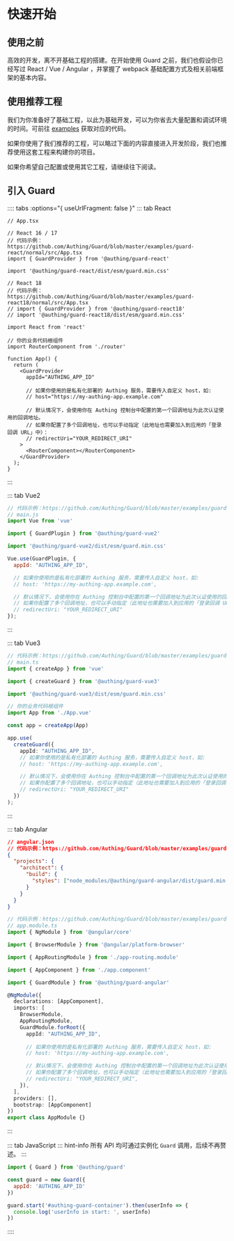 # 快速开始

## 使用之前

高效的开发，离不开基础工程的搭建。在开始使用 Guard 之前，我们也假设你已经写过 React / Vue / Angular ，并掌握了 webpack 基础配置方式及相关前端框架的基本内容。

## 使用推荐工程

我们为你准备好了基础工程，以此为基础开发，可以为你省去大量配置和调试环境的时间。可前往 [examples](https://github.com/Authing/Guard/tree/master/examples) 获取对应的代码。

如果你使用了我们推荐的工程，可以略过下面的内容直接进入开发阶段，我们也推荐使用这套工程来构建你的项目。

如果你希望自己配置或使用其它工程，请继续往下阅读。

## 引入 Guard

:::: tabs :options="{ useUrlFragment: false }"
::: tab React
```tsx
// App.tsx

// React 16 / 17
// 代码示例：https://github.com/Authing/Guard/blob/master/examples/guard-react/normal/src/App.tsx
import { GuardProvider } from '@authing/guard-react'

import '@authing/guard-react/dist/esm/guard.min.css'

// React 18
// 代码示例：https://github.com/Authing/Guard/blob/master/examples/guard-react18/normal/src/App.tsx
// import { GuardProvider } from '@authing/guard-react18'
// import '@authing/guard-react18/dist/esm/guard.min.css'

import React from 'react'

// 你的业务代码根组件
import RouterComponent from './router'

function App() {
  return (
    <GuardProvider
      appId="AUTHING_APP_ID"
      
      // 如果你使用的是私有化部署的 Authing 服务，需要传入自定义 host，如:
      // host="https://my-authing-app.example.com"

      // 默认情况下，会使用你在 Authing 控制台中配置的第一个回调地址为此次认证使用的回调地址。
      // 如果你配置了多个回调地址，也可以手动指定（此地址也需要加入到应用的「登录回调 URL」中）：
      // redirectUri="YOUR_REDIRECT_URI"
    >
      <RouterComponent></RouterComponent>
    </GuardProvider>
  );
}
```
:::

::: tab Vue2
```javascript
// 代码示例：https://github.com/Authing/Guard/blob/master/examples/guard-vue2/normal/src/main.js
// main.js
import Vue from 'vue'

import { GuardPlugin } from '@authing/guard-vue2'

import '@authing/guard-vue2/dist/esm/guard.min.css'

Vue.use(GuardPlugin, {
  appId: "AUTHING_APP_ID",

  // 如果你使用的是私有化部署的 Authing 服务，需要传入自定义 host，如:
  // host: 'https://my-authing-app.example.com',

  // 默认情况下，会使用你在 Authing 控制台中配置的第一个回调地址为此次认证使用的回调地址。
  // 如果你配置了多个回调地址，也可以手动指定（此地址也需要加入到应用的「登录回调 URL」中）：
  // redirectUri: "YOUR_REDIRECT_URI"
});
```
:::

::: tab Vue3
```typescript
// 代码示例：https://github.com/Authing/Guard/blob/master/examples/guard-vue3/normal/src/main.ts
// main.ts
import { createApp } from 'vue'

import { createGuard } from '@authing/guard-vue3'

import '@authing/guard-vue3/dist/esm/guard.min.css'

// 你的业务代码根组件
import App from './App.vue'

const app = createApp(App)

app.use(
  createGuard({
    appId: "AUTHING_APP_ID",
    // 如果你使用的是私有化部署的 Authing 服务，需要传入自定义 host，如:
    // host: 'https://my-authing-app.example.com',

    // 默认情况下，会使用你在 Authing 控制台中配置的第一个回调地址为此次认证使用的回调地址。
    // 如果你配置了多个回调地址，也可以手动指定（此地址也需要加入到应用的「登录回调 URL」中）：
    // redirectUri: "YOUR_REDIRECT_URI"
  })
);
```
:::

::: tab Angular
```json
// angular.json
// 代码示例：https://github.com/Authing/Guard/blob/master/examples/guard-angular/normal/angular.json
{
  "projects": {
    "architect": {
      "build": {
        "styles": ["node_modules/@authing/guard-angular/dist/guard.min.css"]
      }
    }
  }
}
```

```typescript
// 代码示例：https://github.com/Authing/Guard/blob/master/examples/guard-angular/normal/src/app/app.module.ts
// app.module.ts
import { NgModule } from '@angular/core'

import { BrowserModule } from '@angular/platform-browser'

import { AppRoutingModule } from './app-routing.module'

import { AppComponent } from './app.component'

import { GuardModule } from '@authing/guard-angular'

@NgModule({
  declarations: [AppComponent],
  imports: [
    BrowserModule,
    AppRoutingModule,
    GuardModule.forRoot({
      appId: "AUTHING_APP_ID",
      
      // 如果你使用的是私有化部署的 Authing 服务，需要传入自定义 host，如:
      // host: 'https://my-authing-app.example.com',

      // 默认情况下，会使用你在 Authing 控制台中配置的第一个回调地址为此次认证使用的回调地址。
      // 如果你配置了多个回调地址，也可以手动指定（此地址也需要加入到应用的「登录回调 URL」中）：
      // redirectUri: "YOUR_REDIRECT_URI",
    }),
  ],
  providers: [],
  bootstrap: [AppComponent]
})
export class AppModule {}
```
:::

::: tab JavaScript
::: hint-info
所有 API 均可通过实例化 `Guard` 调用，后续不再赘述。
:::
``` js
import { Guard } from '@authing/guard'

const guard = new Guard({
  appId: 'AUTHING_APP_ID'
})

guard.start('#authing-guard-container').then(userInfo => {
  console.log('userInfo in start: ', userInfo)
})
```
::::